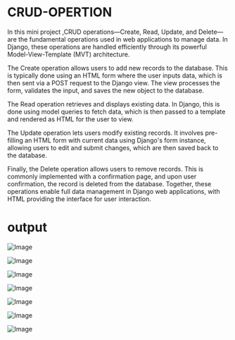# CRUD-OPERTION

In this mini project ,CRUD operations—Create, Read, Update, and Delete—are the fundamental operations used in web applications to manage data. In Django, these operations are handled efficiently through its powerful Model-View-Template (MVT) architecture. 

The Create operation allows users to add new records to the database. This is typically done using an HTML form where the user inputs data, which is then sent via a POST request to the Django view. The view processes the form, validates the input, and saves the new object to the database. 

The Read operation retrieves and displays existing data. In Django, this is done using model queries to fetch data, which is then passed to a template and rendered as HTML for the user to view. 

The Update operation lets users modify existing records. It involves pre-filling an HTML form with current data using Django's form instance, allowing users to edit and submit changes, which are then saved back to the database. 

Finally, the Delete operation allows users to remove records. This is commonly implemented with a confirmation page, and upon user confirmation, the record is deleted from the database. Together, these operations enable full data management in Django web applications, with HTML providing the interface for user interaction.

# output

![Image](https://github.com/user-attachments/assets/92325f58-b3cb-4c75-91cb-8c3f0ed74247)

![Image](https://github.com/user-attachments/assets/568709fd-b9f1-4eac-aa10-cc58b361f1e8)

![Image](https://github.com/user-attachments/assets/c0886ded-7e17-4c63-bdf2-e7e61281a5e6)

![Image](https://github.com/user-attachments/assets/58ca2c80-433b-4b0c-af9b-1cc9b309bd09)

![Image](https://github.com/user-attachments/assets/e4b81724-9fed-4ad4-88d4-0b3e9b4c903b)

![Image](https://github.com/user-attachments/assets/d7208c92-04b8-49f2-99c1-2ee1e14083ee)

![Image](https://github.com/user-attachments/assets/93b111be-7c5f-4cc7-a418-39149f19be48)
